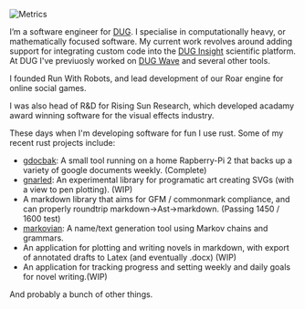 ![Metrics](https://metrics.lecoq.io/mikeando?template=classic&base.community=0&base.metadata=0&languages=1&languages.limit=5&languages.threshold=0%25&languages.colors=github&languages.sections=most-used&languages.indepth=false&languages.analysis.timeout=15&languages.categories=markup%2C%20programming&languages.recent.categories=markup%2C%20programming&languages.recent.load=300&languages.recent.days=14&config.timezone=Australia%2FPerth)

I’m a software engineer for [DUG](https://dug.com). I specialise in computationally heavy, or mathematically focused software. My current work revolves around adding support for integrating custom code into the [DUG Insight](https://dug.com/dug-insight/) scientific platform. At DUG I've previuosly worked on [DUG Wave](https://dug.com/geoscience-services/full-waveform-inversion-fwi/) and several other tools.

I founded Run With Robots, and lead development of our Roar engine for online social games.

I was also head of R&D for Rising Sun Research, which developed acadamy award winning software for the visual effects industry.

These days when I'm developing software for fun I use rust. Some of my recent rust projects include:

* [gdocbak](https://github.com/mikeando/gdocbak): A small tool running on a home Rapberry-Pi 2 that backs up a variety of google documents weekly. (Complete)
* [gnarled](https://github.com/mikeando/gnarle): An experimental library for programatic art creating SVGs (with a view to pen plotting). (WIP)
* A markdown library that aims for GFM / commonmark compliance, and can properly roundtrip markdown->Ast->markdown. (Passing 1450 / 1600 test)
* [markovian](https://github.com/mikeando/markovian): A name/text generation tool using Markov chains and grammars.
* An application for plotting and writing novels in markdown, with export of annotated drafts to Latex (and eventually .docx) (WIP)
* An application for tracking progress and setting weekly and daily goals for novel writing.(WIP)

And probably a bunch of other things.
